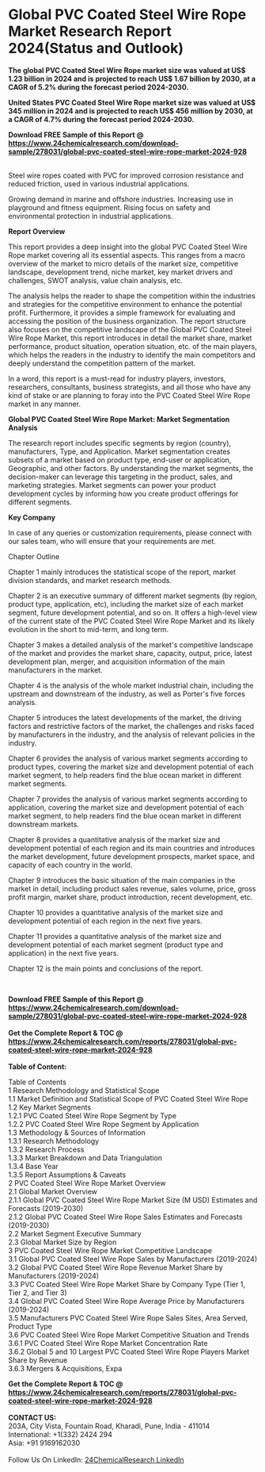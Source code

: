<h1>Global PVC Coated Steel Wire Rope Market Research Report 2024(Status and Outlook)</h1><p><strong>The global PVC Coated Steel Wire Rope market size was valued at US$ 1.23 billion in 2024 and is projected to reach US$ 1.67 billion by 2030, at a CAGR of 5.2% during the forecast period 2024-2030.</strong></p><p>
</p><p><strong>United States PVC Coated Steel Wire Rope market size was valued at US$ 345 million in 2024 and is projected to reach US$ 456 million by 2030, at a CAGR of 4.7% during the forecast period 2024-2030.</strong></p><div><b>Download FREE Sample of this Report @ 
            <a href="https://www.24chemicalresearch.com/download-sample/278031/global-pvc-coated-steel-wire-rope-market-2024-928">
            https://www.24chemicalresearch.com/download-sample/278031/global-pvc-coated-steel-wire-rope-market-2024-928</a></b></div><br><p>
</p><p>
Steel wire ropes coated with PVC for improved corrosion resistance and reduced friction, used in various industrial applications.</p><p>
</p><p>
Growing demand in marine and offshore industries. Increasing use in playground and fitness equipment. Rising focus on safety and environmental protection in industrial applications.</p><p>
</p><p>
<strong>Report Overview</strong></p><p>
</p><p>
This report provides a deep insight into the global PVC Coated Steel Wire Rope market covering all its essential aspects. This ranges from a macro overview of the market to micro details of the market size, competitive landscape, development trend, niche market, key market drivers and challenges, SWOT analysis, value chain analysis, etc.</p><p>
The analysis helps the reader to shape the competition within the industries and strategies for the competitive environment to enhance the potential profit. Furthermore, it provides a simple framework for evaluating and accessing the position of the business organization. The report structure also focuses on the competitive landscape of the Global PVC Coated Steel Wire Rope Market, this report introduces in detail the market share, market performance, product situation, operation situation, etc. of the main players, which helps the readers in the industry to identify the main competitors and deeply understand the competition pattern of the market.</p><p>
In a word, this report is a must-read for industry players, investors, researchers, consultants, business strategists, and all those who have any kind of stake or are planning to foray into the PVC Coated Steel Wire Rope market in any manner.</p><p>
<strong>Global PVC Coated Steel Wire Rope Market: Market Segmentation Analysis</strong></p><p>
The research report includes specific segments by region (country), manufacturers, Type, and Application. Market segmentation creates subsets of a market based on product type, end-user or application, Geographic, and other factors. By understanding the market segments, the decision-maker can leverage this targeting in the product, sales, and marketing strategies. Market segments can power your product development cycles by informing how you create product offerings for different segments.</p><p>
<strong>Key Company</strong></p><p>
</p><p>
</p><p>
</p><p>
</p><p>
</p><p>
</p><p>
In case of any queries or customization requirements, please connect with our sales team, who will ensure that your requirements are met.</p><p>
Chapter Outline</p><p>
Chapter 1 mainly introduces the statistical scope of the report, market division standards, and market research methods.</p><p>
</p><p>
Chapter 2 is an executive summary of different market segments (by region, product type, application, etc), including the market size of each market segment, future development potential, and so on. It offers a high-level view of the current state of the PVC Coated Steel Wire Rope Market and its likely evolution in the short to mid-term, and long term.</p><p>
</p><p>
Chapter 3 makes a detailed analysis of the market's competitive landscape of the market and provides the market share, capacity, output, price, latest development plan, merger, and acquisition information of the main manufacturers in the market.</p><p>
</p><p>
Chapter 4 is the analysis of the whole market industrial chain, including the upstream and downstream of the industry, as well as Porter's five forces analysis.</p><p>
</p><p>
Chapter 5 introduces the latest developments of the market, the driving factors and restrictive factors of the market, the challenges and risks faced by manufacturers in the industry, and the analysis of relevant policies in the industry.</p><p>
</p><p>
Chapter 6 provides the analysis of various market segments according to product types, covering the market size and development potential of each market segment, to help readers find the blue ocean market in different market segments.</p><p>
</p><p>
Chapter 7 provides the analysis of various market segments according to application, covering the market size and development potential of each market segment, to help readers find the blue ocean market in different downstream markets.</p><p>
</p><p>
Chapter 8 provides a quantitative analysis of the market size and development potential of each region and its main countries and introduces the market development, future development prospects, market space, and capacity of each country in the world.</p><p>
</p><p>
Chapter 9 introduces the basic situation of the main companies in the market in detail, including product sales revenue, sales volume, price, gross profit margin, market share, product introduction, recent development, etc.</p><p>
</p><p>
Chapter 10 provides a quantitative analysis of the market size and development potential of each region in the next five years.</p><p>
</p><p>
Chapter 11 provides a quantitative analysis of the market size and development potential of each market segment (product type and application) in the next five years.</p><p>
</p><p>
Chapter 12 is the main points and conclusions of the report.</p><p>
 </p><div><b>Download FREE Sample of this Report @ 
            <a href="https://www.24chemicalresearch.com/download-sample/278031/global-pvc-coated-steel-wire-rope-market-2024-928">
            https://www.24chemicalresearch.com/download-sample/278031/global-pvc-coated-steel-wire-rope-market-2024-928</a></b></div><br><div><b>Get the Complete Report & TOC @ 
            <a href="https://www.24chemicalresearch.com/reports/278031/global-pvc-coated-steel-wire-rope-market-2024-928">
            https://www.24chemicalresearch.com/reports/278031/global-pvc-coated-steel-wire-rope-market-2024-928</a></b></div><br>
            <b>Table of Content:</b><p>Table of Contents<br />
1 Research Methodology and Statistical Scope<br />
1.1 Market Definition and Statistical Scope of PVC Coated Steel Wire Rope<br />
1.2 Key Market Segments<br />
1.2.1 PVC Coated Steel Wire Rope Segment by Type<br />
1.2.2 PVC Coated Steel Wire Rope Segment by Application<br />
1.3 Methodology & Sources of Information<br />
1.3.1 Research Methodology<br />
1.3.2 Research Process<br />
1.3.3 Market Breakdown and Data Triangulation<br />
1.3.4 Base Year<br />
1.3.5 Report Assumptions & Caveats<br />
2 PVC Coated Steel Wire Rope Market Overview<br />
2.1 Global Market Overview<br />
2.1.1 Global PVC Coated Steel Wire Rope Market Size (M USD) Estimates and Forecasts (2019-2030)<br />
2.1.2 Global PVC Coated Steel Wire Rope Sales Estimates and Forecasts (2019-2030)<br />
2.2 Market Segment Executive Summary<br />
2.3 Global Market Size by Region<br />
3 PVC Coated Steel Wire Rope Market Competitive Landscape<br />
3.1 Global PVC Coated Steel Wire Rope Sales by Manufacturers (2019-2024)<br />
3.2 Global PVC Coated Steel Wire Rope Revenue Market Share by Manufacturers (2019-2024)<br />
3.3 PVC Coated Steel Wire Rope Market Share by Company Type (Tier 1, Tier 2, and Tier 3)<br />
3.4 Global PVC Coated Steel Wire Rope Average Price by Manufacturers (2019-2024)<br />
3.5 Manufacturers PVC Coated Steel Wire Rope Sales Sites, Area Served, Product Type<br />
3.6 PVC Coated Steel Wire Rope Market Competitive Situation and Trends<br />
3.6.1 PVC Coated Steel Wire Rope Market Concentration Rate<br />
3.6.2 Global 5 and 10 Largest PVC Coated Steel Wire Rope Players Market Share by Revenue<br />
3.6.3 Mergers & Acquisitions, Expa</p><div><b>Get the Complete Report & TOC @ 
            <a href="https://www.24chemicalresearch.com/reports/278031/global-pvc-coated-steel-wire-rope-market-2024-928">
            https://www.24chemicalresearch.com/reports/278031/global-pvc-coated-steel-wire-rope-market-2024-928</a></b></div><br><b>CONTACT US:</b><br>
            203A, City Vista, Fountain Road, Kharadi, Pune, India - 411014<br>
            International: +1(332) 2424 294<br>
            Asia: +91 9169162030 <br><br>
            Follow Us On LinkedIn: <a href="https://www.linkedin.com/company/24chemicalresearch/">24ChemicalResearch LinkedIn</a>